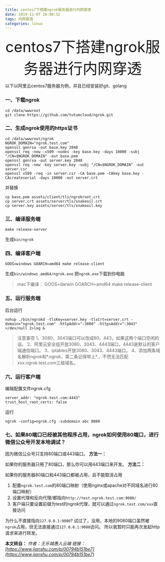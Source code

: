 ```yaml
---
title: centos7下搭建ngrok服务器进行内网穿透
date: 2019-11-07 16:08:52
tags: 内网穿透
categories: linux
---
```

<div align='center' ><font size='70'>centos7下搭建ngrok服务器进行内网穿透</font></div>

以下以阿里云centos7服务器为例，并且已经安装好git、golang

### 一、下载ngrok

```shell
cd /data/wwwroot
git clone https://github.com/tutumcloud/ngrok.git
```

### 二、生成ngrok使用的https证书

```shell
cd /data/wwwroot/ngrok
NGROK_DOMAIN="ngrok.test.com"
openssl genrsa -out base.key 2048
openssl req -new -x509 -nodes -key base.key -days 10000 -subj "/CN=$NGROK_DOMAIN" -out base.pem
openssl genrsa -out server.key 2048
openssl req -new -key server.key -subj "/CN=$NGROK_DOMAIN" -out server.csr
openssl x509 -req -in server.csr -CA base.pem -CAkey base.key -CAcreateserial -days 10000 -out server.crt
```
并替换
```shell
cp base.pem assets/client/tls/ngrokroot.crt
cp server.crt assets/server/tls/snakeoil.crt
cp server.key assets/server/tls/snakeoil.key
```

### 三、编译服务端
```shell
make release-server
```
生成`bin/ngrok`

### 四、编译客户端
```shell
GOOS=windows GOARCH=amd64 make release-client
```
生成`bin/windows_amd64/ngrok.exe`
把`ngrok.exe`下载到你电脑
>mac下编译： GOOS=darwin GOARCH=amd64 make release-client

### 五、运行服务端
后台运行
```shell
nohup ./bin/ngrokd -tlsKey=server.key -tlsCrt=server.crt -domain="ngrok.test.com" -httpAddr=":3080" -httpsAddr=":3043" >/dev/null 2>log &
```
>注意事项
    1、3080，3043端口可以改成80，443，如果这两个端口空闲的话。
    2、阿里云安全组开放3080、3043、4443端口，4443是默认的客户端通信端口。
    3、iptables开放3080、3043、4443端口。
    4、添加两条域名解析ngrok和*.ngrok，第二条记得带上*.，不然无法匹配xxx.ngrok.test.com三级域名。

### 六、运行客户端

编辑配置文件ngrok.cfg
```shell
server_addr: "ngrok.test.com:4443"
trust_host_root_certs: false
```
运行
```shell
ngrok -config=ngrok.cfg -subdomain abc 8080
```
### 七、如果80端口已经被其他程序占用，ngrok如何使用80端口，进行微信公众号开发本地调试？

因为微信公众号只支持80端口或443端口。
**方法一：**

如果你的服务器只用了80端口，那么你可以用443端口来开发。
**方法二：**

如果你的服务器80端口和443端口都被占用，且不能取消占用

1. 配置`ngrok.test.com`的80端口映射（使用nginx或apache对不同域名进行80端口映射）
2. 设置代理和反向代理/都指向`http://test.ngrok.test.com:9080/`
3. 客户端只要设置前缀为test的ngrok代理，就可以通过`ngrok.test.com/xxx`直接访问

为什么不直接指向`127.0.0.1:9080`?
试过了，没用，本地的9080端口虽然被`ngrok`占用，但无法直接通过`127.0.0.1:9080`访问。
所以我暂时只能再次发起http请求来进行转发。

**本文转自：**
*作者：王乐城愚人云端
链接：[https://www.jianshu.com/p/00794b151be7](https://www.jianshu.com/p/00794b151be7)*